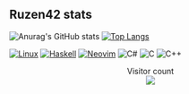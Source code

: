## Ruzen42 stats

[haskell-shield]: https://img.shields.io/badge/Haskell-5e5086?style=for-the-badge&logo=haskell&logoColor=white
[haskell-url]: https://www.haskell.org/
[neovim-shield]: https://img.shields.io/badge/NeoVim-%2357A143.svg?&style=for-the-badge&logo=neovim&logoColor=white
[neovim-url]: https://neovim.io/

![Anurag's GitHub stats](https://github-readme-stats.vercel.app/api?username=ruzen42&show_icons=true&theme=merko)
[![Top Langs](https://github-readme-stats.vercel.app/api/top-langs/?username=ruzen42&layout=compact&exclude_repo=my-dwm-config,my-nvim-config,hibrid-game,PasswordGeneratorц,MultiAIClient,MalledeferOWASD&theme=merko)](https://github.com/anuraghazra/github-readme-stats)

[![Linux](https://img.shields.io/badge/Linux-FCC624?style=for-the-badge&logo=linux&logoColor=black)](https://linux.org/)
[![Haskell][haskell-shield]][haskell-url]
[![Neovim][neovim-shield]][neovim-url]
![C#](https://img.shields.io/badge/C%23-239120?style=for-the-badge&logo=c-sharp&logoColor=white)
![C](https://img.shields.io/badge/C-00599C?style=for-the-badge&logo=c&logoColor=white)
![C++](https://img.shields.io/badge/C++-00599C?style=for-the-badge&logo=cplusplus&logoColor=white)

<p align="center"> 
  Visitor count<br>
  <img src="https://profile-counter.glitch.me/ruzen42/count.svg" />
</p>



